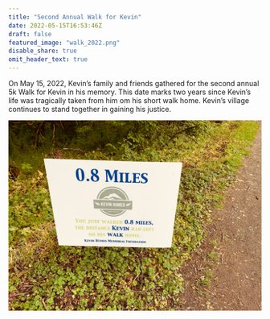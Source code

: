 ```yaml
---
title: "Second Annual Walk for Kevin"
date: 2022-05-15T16:53:46Z
draft: false
featured_image: "walk_2022.png"
disable_share: true
omit_header_text: true
---
```


On May 15, 2022, Kevin’s family and friends gathered for the second annual 5k Walk for Kevin
in his memory. This date marks two years since Kevin’s life was tragically taken from him om his
short walk home. Kevin’s village continues to stand together in gaining his justice.

![](walk_sign.jpg)



